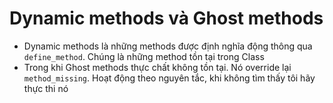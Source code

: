 # Dynamic methods và Ghost methods

- Dynamic methods là những methods được định nghĩa động thông qua `define_method`. Chúng là những method tồn tại trong Class
- Trong khi Ghost methods thực chất không tồn tại. Nó override lại `method_missing`. Hoạt động theo nguyên tắc, khi không tìm thấy tôi hãy thực thi nó

